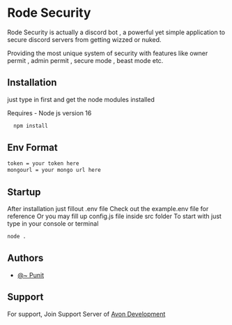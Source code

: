 
# Rode Security

Rode Security is actually a discord bot , a powerful yet simple application to secure discord servers from getting wizzed or nuked.

Providing the most unique system of security with features like owner permit , admin permit , secure mode , beast mode etc.

## Installation
just type in first and get the node modules installed 

Requires - Node js version 16

```bash
  npm install
```

## Env Format
```bash
token = your token here
mongourl = your mongo url here
```

## Startup
After installation just fillout .env file Check out the example.env file for reference
Or you may fill up config.js file inside src folder
To start with just type in your console or terminal

```bash
node .
```
## Authors

- [@~ Punit](https://discord.gg/aCbF3kPjMz)


## Support

For support, Join Support Server of [Avon Development](https://discord.gg/aCbF3kPjMz)

